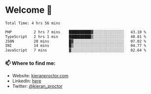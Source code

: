 # Welcome 🦘

<!--START_SECTION:waka-->

```txt
Total Time: 4 hrs 56 mins

PHP          2 hrs 7 mins    ██████████▓░░░░░░░░░░░░░░   43.10 %
TypeScript   2 hrs 1 min     ██████████▒░░░░░░░░░░░░░░   40.81 %
JSON         20 mins         █▓░░░░░░░░░░░░░░░░░░░░░░░   07.02 %
INI          14 mins         █▒░░░░░░░░░░░░░░░░░░░░░░░   04.77 %
JavaScript   7 mins          ▓░░░░░░░░░░░░░░░░░░░░░░░░   02.64 %
```

<!--END_SECTION:waka-->

### 📫 Where to find me:

-   Website: [kieranproctor.com](https://kieranproctor.com/)
-   LinkedIn: [here](https://www.linkedin.com/in/kieran-proctor-086b5a159/)
-   Twitter: [@kieran_proctor](https://twitter.com/kieran_proctor)

